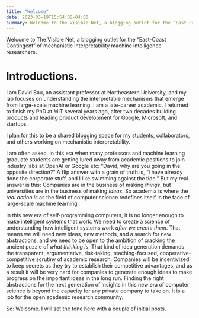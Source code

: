 ```yaml
---
title: "Welcome"
date: 2023-03-19T15:54:00-04:00
summary: Welcome to The Visible Net, a blogging outlet for the “East-Coast Contingent” of mechanistic interpretability machine intelligence researchers.  Here is a bit about your host, Professor David Bau, and why he left Google to go to academia when so many machine learning researchers are moving in the other direction.
---
```

Welcome to The Visible Net, a blogging outlet for the “East-Coast Contingent” of mechanistic interpretability machine intelligence researchers.

# Introductions.

I am David Bau, an assistant professor at Northeastern University, and my lab focuses on understanding the interpretable mechanisms that emerge from large-scale machine learning.  I am a late-career academic. I returned to finish my PhD at MIT several years ago, after two decades building products and leading product development for Google, Microsoft, and startups.

I plan for this to be a shared blogging space for my students, collaborators, and others working on mechanistic interpretability.

I am often asked, in this era when many professors and machine learning graduate students are getting lured away from academic positions to join industry labs at OpenAI or Google etc: “David, why are you going in the opposite direction?”  A flip answer with a grain of truth is, “I have already done the corporate stuff, and I like swimming against the tide.”  But my real answer is this: Companies are in the business of making *things*, but universities are in the business of making *ideas*. So academia is where the *real action is* as the field of computer science redefines itself in the face of large-scale machine learning.

In this new era of self-programming computers, it is no longer enough to make intelligent systems that work. We need to create a science of understanding how intelligent systems work *after we create them*.  That means we will need new ideas, new methods, and a search for new abstractions, and we need to be open to the ambition of cracking the ancient puzzle of *what thinking is*. That kind of idea generation demands the transparent, argumentative, risk-taking, teaching-focused, cooperative-competitive scrutiny of academic research. Companies will be incentivized to keep secrets as they try to establish their competitive advantages, and as a result it will be very hard for companies to generate enough ideas to make progress on the important ideas in the long run.  Finding the right abstractions for the next generation of insights in this new era of computer science is beyond the capacity for any private company to take on. It is a job for the open academic research community.

So: Welcome.  I will set the tone here with a couple of initial posts.
